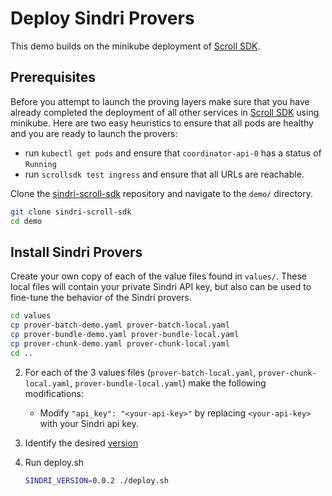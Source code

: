 # Deploy Sindri Provers

This demo builds on the minikube deployment of [Scroll SDK](https://scroll-sdk-init.docs.scroll.xyz/en/sdk/guides/devnet-deployment/).


## Prerequisites

Before you attempt to launch the proving layers make sure that you have already completed the deployment of all other services in [Scroll SDK](https://scroll-sdk-init.docs.scroll.xyz/en/sdk/guides/devnet-deployment/) using minikube.
Here are two easy heuristics to ensure that all pods are healthy and you are ready to launch the provers:
* run `kubectl get pods` and ensure that `coordinator-api-0` has a status of `Running` 
* run `scrollsdk test ingress` and ensure that all URLs are reachable.

Clone the [sindri-scroll-sdk](https://github.com/Sindri-Labs/sindri-scroll-sdk) repository and navigate to the `demo/` directory.
```bash
git clone sindri-scroll-sdk
cd demo
```


## Install Sindri Provers

Create your own copy of each of the value files found in `values/`.
These local files will contain your private Sindri API key, but also can be used to fine-tune the behavior of the Sindri provers.
```bash
cd values
cp prover-batch-demo.yaml prover-batch-local.yaml
cp prover-bundle-demo.yaml prover-bundle-local.yaml
cp prover-chunk-demo.yaml prover-chunk-local.yaml
cd ..
```

2. For each of the 3 values files (`prover-batch-local.yaml`, `prover-chunk-local.yaml`, `prover-bundle-local.yaml`) make the following modifications:
   - Modify `"api_key": "<your-api-key>"` by replacing `<your-api-key>` with your Sindri api key.

3. Identify the desired [version](https://github.com/Sindri-Labs/sindri-scroll-sdk/pkgs/container/sindri-scroll-sdk%2Fhelm%2Fscroll-proving-sindri)

4. Run deploy.sh
   ```bash
   SINDRI_VERSION=0.0.2 ./deploy.sh
   ```
